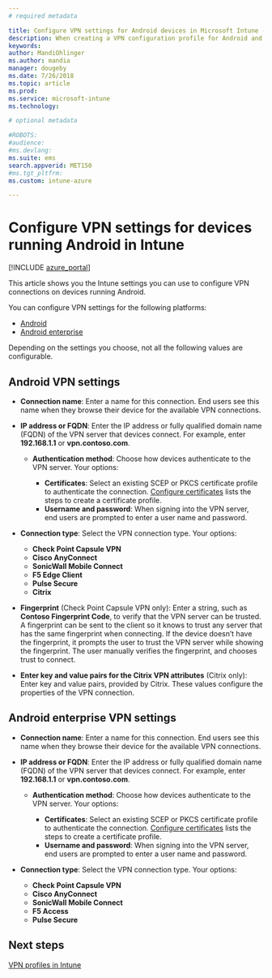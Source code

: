 ```yaml
---
# required metadata

title: Configure VPN settings for Android devices in Microsoft Intune - Azure | Microsoft Docs
description: When creating a VPN configuration profile for Android and Android for work devices, enter the connection name, the IP address or FQDN of the VPN server, choose how users authenticate with the VPN server, and then choose Citrix, SonicWall, Check Point Capsule, Pulse Secure, and Microsoft Edge connection types.
keywords:
author: MandiOhlinger
ms.author: mandia
manager: dougeby
ms.date: 7/26/2018
ms.topic: article
ms.prod:
ms.service: microsoft-intune
ms.technology:

# optional metadata

#ROBOTS:
#audience:
#ms.devlang:
ms.suite: ems
search.appverid: MET150
#ms.tgt_pltfrm:
ms.custom: intune-azure

---
```


# Configure VPN settings for devices running Android in Intune

[!INCLUDE [azure_portal](./includes/azure_portal.md)]

This article shows you the Intune settings you can use to configure VPN connections on devices running Android.

You can configure VPN settings for the following platforms:

- [Android](#android-vpn-settings)
- [Android enterprise](#android-for-work-vpn-settings)

Depending on the settings you choose, not all the following values are configurable.

## Android VPN settings

- **Connection name**: Enter a name for this connection. End users see this name when they browse their device for the available VPN connections.
- **IP address or FQDN**: Enter the IP address or fully qualified domain name (FQDN) of the VPN server that devices connect. For example, enter **192.168.1.1** or **vpn.contoso.com**.

  - **Authentication method**: Choose how devices authenticate to the VPN server. Your options:

    - **Certificates**: Select an existing SCEP or PKCS certificate profile to authenticate the connection. [Configure certificates](certificates-configure.md) lists the steps to create a certificate profile.
    - **Username and password**: When signing into the VPN server, end users are prompted to enter a user name and password.

- **Connection type**: Select the VPN connection type. Your options:

  - **Check Point Capsule VPN**
  - **Cisco AnyConnect**
  - **SonicWall Mobile Connect**
  - **F5 Edge Client**
  - **Pulse Secure**
  - **Citrix**

- **Fingerprint** (Check Point Capsule VPN only): Enter a string, such as **Contoso Fingerprint Code**, to verify that the VPN server can be trusted. A fingerprint can be sent to the client so it knows to trust any server that has the same fingerprint when connecting. If the device doesn’t have the fingerprint, it prompts the user to trust the VPN server while showing the fingerprint. The user manually verifies the fingerprint, and chooses trust to connect.
- **Enter key and value pairs for the Citrix VPN attributes** (Citrix only): Enter key and value pairs, provided by Citrix. These values configure the properties of the VPN connection.

## Android enterprise VPN settings

- **Connection name**: Enter a name for this connection. End users see this name when they browse their device for the available VPN connections.
- **IP address or FQDN**: Enter the IP address or fully qualified domain name (FQDN) of the VPN server that devices connect. For example, enter **192.168.1.1** or **vpn.contoso.com**.

  - **Authentication method**: Choose how devices authenticate to the VPN server. Your options:
  
    - **Certificates**: Select an existing SCEP or PKCS certificate profile to authenticate the connection. [Configure certificates](certificates-configure.md) lists the steps to create a certificate profile.
    - **Username and password**: When signing into the VPN server, end users are prompted to enter a user name and password.

- **Connection type**: Select the VPN connection type. Your options:

  - **Check Point Capsule VPN**
  - **Cisco AnyConnect**
  - **SonicWall Mobile Connect**
  - **F5 Access**
  - **Pulse Secure**

## Next steps
[VPN profiles in Intune](vpn-settings-configure.md)
